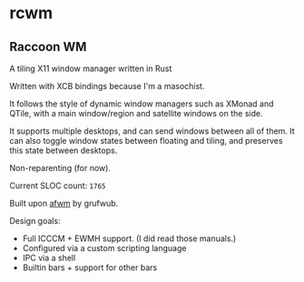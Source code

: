# rcwm
## Raccoon WM
A tiling X11 window manager written in Rust

Written with XCB bindings because I'm a masochist.

It follows the style of dynamic window managers such as XMonad and QTile, with a main window/region and satellite windows on the side.

It supports multiple desktops, and can send windows between all of them.
It can also toggle window states between floating and tiling, and preserves this state between desktops.

Non-reparenting (for now).

Current SLOC count: `1765`

Built upon [afwm](https://iim.gay:8080/afwm/about/) by grufwub.

Design goals:
- Full ICCCM + EWMH support. (I did read those manuals.)
- Configured via a custom scripting language
- IPC via a shell
- Builtin bars + support for other bars